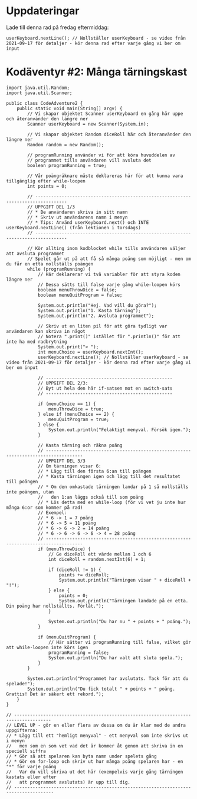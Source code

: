 # Uppdateringar

Lade till denna rad på fredag eftermiddag:

    userKeyboard.nextLine(); // Nollställer userKeyboard - se video från 2021-09-17 för detaljer - kör denna rad efter varje gång vi ber om input

# Kodäventyr #2: Många tärningskast

    import java.util.Random;
    import java.util.Scanner;
    
    public class CodeAdventure2 {
        public static void main(String[] argv) {
            // Vi skapar objektet Scanner userKeyboard en gång här uppe och återanvänder den längre ner
            Scanner userKeyboard = new Scanner(System.in);
    
            // Vi skapar objektet Random diceRoll här och återanvänder den längre ner
            Random random = new Random();
    
            // programRunning använder vi för att köra huvuddelen av
            // programmet tills användaren vill avsluta det
            boolean programRunning = true;
    
            // Vår poängräknare måste deklareras här för att kunna vara tillgänglig efter while-loopen
            int points = 0;
    
            // ----------------------------------------------------------------------------------
            // UPPGIFT DEL 1/3
            // * Be användaren skriva in sitt namn
            // * Skriv ut användarens namn i menyn
            // * Tips: Använd userKeyboard.next() och INTE userKeyboard.nextLine() (från lektionen i torsdags)
            // ----------------------------------------------------------------------------------
    
            // Kör allting inom kodblocket while tills användaren väljer att avsluta programmet
            // Spelet går ut på att få så många poäng som möjligt - men om du får en etta nollställs poängen
            while (programRunning) {
                // Här deklarerar vi två variabler för att styra koden längre ner
                // Dessa sätts till false varje gång while-loopen körs
                boolean menuThrowDice = false;
                boolean menuQuitProgram = false;
    
                System.out.println("Hej. Vad vill du göra?");
                System.out.println("1. Kasta tärning");
                System.out.println("2. Avsluta programmet");
    
                // Skriv ut en liten pil för att göra tydligt var användaren kan skriva in något
                // Notera ".print()" istället för ".println()" för att inte ha med radbrytning
                System.out.print("> ");
                int menuChoice = userKeyboard.nextInt();
                userKeyboard.nextLine(); // Nollställer userKeyboard - se video från 2021-09-17 för detaljer - kör denna rad efter varje gång vi ber om input
    
                // ------------------------------------------------
                // UPPGIFT DEL 2/3:
                // Byt ut hela den här if-satsen mot en switch-sats
                // ------------------------------------------------
    
                if (menuChoice == 1) {
                    menuThrowDice = true;
                } else if (menuChoice == 2) {
                    menuQuitProgram = true;
                } else {
                    System.out.println("Felaktigt menyval. Försök igen.");
                }
    
                // Kasta tärning och räkna poäng
                // ------------------------------------------------------------------------------------
                // UPPGIFT DEL 3/3
                // Om tärningen visar 6:
                // * Lägg till den första 6:an till poängen
                // * Kasta tärningen igen och lägg till det resultatet till poängen
                // * Om den omkastade tärningen landar på 1 så nollställs inte poängen, utan
                //   den 1:an läggs också till som poäng
                // * Lös detta med en while-loop (för vi vet ju inte hur många 6:or som kommer på rad)
                // Exempel:
                // * 6 -> 1 = 7 poäng
                // * 6 -> 5 = 11 poäng
                // * 6 -> 6 -> 2 = 14 poäng
                // * 6 -> 6 -> 6 -> 6 -> 4 = 28 poäng
                // ------------------------------------------------------------------------------------
                if (menuThrowDice) {
                    // Ge diceRoll ett värde mellan 1 och 6
                    int diceRoll = random.nextInt(6) + 1;
    
                    if (diceRoll != 1) {
                        points += diceRoll;
                        System.out.println("Tärningen visar " + diceRoll + "!");
                    } else {
                        points = 0;
                        System.out.println("Tärningen landade på en etta. Din poäng har nollställts. Förlåt.");
                    }
    
                    System.out.println("Du har nu " + points + " poäng.");
                }
    
                if (menuQuitProgram) {
                    // Här sätter vi programRunning till false, vilket gör att while-loopen inte körs igen
                    programRunning = false;
                    System.out.println("Du har valt att sluta spela.");
                }
            }
    
            System.out.println("Programmet har avslutats. Tack för att du spelade!");
            System.out.println("Du fick totalt " + points + " poäng. Grattis! Det är säkert ett rekord.");
        }
    }
    
    // ------------------------------------------------------------------------------------
    // LEVEL UP - gör en eller flera av dessa om du är klar med de andra uppgifterna:
    // * Lägg till ett "hemligt menyval" - ett menyval som inte skrivs ut i menyn
    //   men som en som vet vad det är kommer åt genom att skriva in en speciell siffra
    // * Gör så att spelaren kan byta namn under spelets gång
    // * Gör en for-loop och skriv ut hur många poäng spelaren har - en "*" för varje poäng
    //   Var du vill skriva ut det här (exempelvis varje gång tärningen kastats eller efter
    //   att programmet avslutats) är upp till dig.
    // -------------------------------------------------------------------------------------